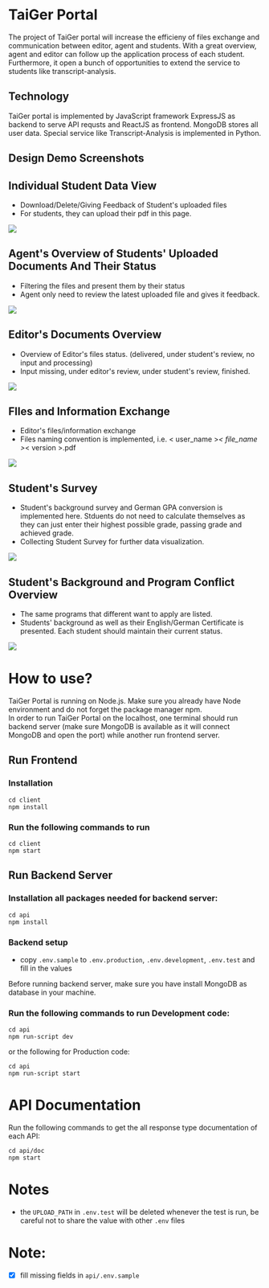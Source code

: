 # TaiGer Portal
The project of TaiGer portal will increase the efficieny of files exchange and communication between editor, agent and students. With a great overview, agent and editor can follow up the application process of each student. Furthermore, it open a bunch of opportunities to extend the service to students like transcript-analysis. 

## Technology
TaiGer portal is implemented by JavaScript framework ExpressJS as backend to serve API requsts and ReactJS as frontend. MongoDB stores all user data. Special service like Transcript-Analysis is implemented in Python. 

## Design Demo Screenshots
## Individual Student Data View
- Download/Delete/Giving Feedback of Student's uploaded files
- For students, they can upload their pdf in this page.

![](/screenshot/demo1.png)
## Agent's Overview of Students' Uploaded Documents And Their Status
- Filtering the files and present them by their status
- Agent only need to review the latest uploaded file and gives it feedback.

![](/screenshot/missingfile.png)
## Editor's Documents Overview
- Overview of Editor's files status. (delivered, under student's review, no input and processing)
- Input missing, under editor's review, under student's review, finished.

![](/screenshot/editorprogress.png)
## FIles and Information Exchange
- Editor's files/information exchange
- Files naming convention is implemented, i.e. < user_name >_< file_name >_< version >.pdf

![](/screenshot/editor.png)

## Student's Survey
- Student's background survey and German GPA conversion is implemented here. Stduents do not need to calculate themselves as they can just enter their highest possible grade, passing grade and achieved grade.
- Collecting Student Survey for further data visualization.

![](/screenshot/Survey.png)

## Student's Background and Program Conflict Overview
- The same programs that different want to apply are listed.
- Students' background as well as their English/German Certificate is presented. Each student should maintain their current status. 

![](/screenshot/background_conflict.png)

# How to use?
TaiGer Portal is running on Node.js. Make sure you already have Node environment and do not forget the package manager npm.\
In order to run TaiGer Portal on the localhost, one terminal should run backend server (make sure MongoDB is available as it will connect MongoDB and open the port) while another run frontend server.
## Run Frontend
### Installation
```
cd client
npm install
```
### Run the following commands to run
```
cd client
npm start
```
## Run Backend Server
### Installation all packages needed for backend server:
```
cd api
npm install
```
### Backend setup 
- copy `.env.sample` to `.env.production`, `.env.development`, `.env.test` and fill in the values

Before running backend server, make sure you have install MongoDB as database in your machine. 

### Run the following commands to run Development code:
```
cd api
npm run-script dev
```
or the following for Production code:
```
cd api
npm run-script start
```
# API Documentation
Run the following commands to get the all response type documentation of each API:
```
cd api/doc
npm start
```

# Notes
- the `UPLOAD_PATH` in `.env.test` will be deleted whenever the test is run, be careful not to share the value with other `.env` files

# Note:
- [x] fill missing fields in `api/.env.sample`
